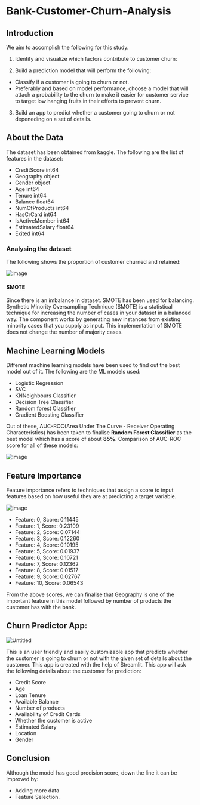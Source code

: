 # Bank-Customer-Churn-Analysis

## Introduction
We aim to accomplish the following for this study.

1) Identify and visualize which factors contribute to customer churn:

2) Build a prediction model that will perform the following:

 - Classify if a customer is going to churn or not.
 - Preferably and based on model performance, choose a model that will attach a probability to the churn to make it easier for customer service to target low hanging fruits in their efforts to prevent churn.

3) Build an app to predict whether a customer going to churn or not depeneding on a set of details.

## About the Data
The dataset has been obtained from kaggle. The following are the list of features in the dataset:
 - CreditScore          int64
 - Geography           object
 - Gender              object
 - Age                  int64
 - Tenure               int64
 - Balance            float64
 - NumOfProducts        int64
 - HasCrCard            int64
 - IsActiveMember       int64
 - EstimatedSalary    float64
 - Exited               int64
 
### Analysing the dataset
The following shows the proportion of customer churned and retained:

![image](https://user-images.githubusercontent.com/85822284/199734710-2eb46262-fd38-4dac-9112-4a356c2a6620.png)

#### SMOTE
Since there is an imbalance in dataset. SMOTE has been used for balancing. Synthetic Minority Oversampling Technique (SMOTE) is a statistical technique for increasing the number of cases in your dataset in a balanced way. The component works by generating new instances from existing minority cases that you supply as input. This implementation of SMOTE does not change the number of majority cases.

## Machine Learning Models
Different machine learning models have been used to find out the best model out of it. The following are the ML models used:
 - Logistic Regression
 - SVC
 - KNNeighbours Classifier
 - Decision Tree Classifier
 - Random forest Classifier
 - Gradient Boosting Classifier
 
Out of these, AUC-ROC(Area Under The Curve - Receiver Operating Characteristics) has been taken to finalise **Random Forest Classifier** as the best model which has a score of about **85%**. Comparison of AUC-ROC score for all of these models:

![image](https://user-images.githubusercontent.com/85822284/203001006-f6bf139f-0317-441d-93d2-9302c18aa805.png)


## Feature Importance
Feature importance refers to techniques that assign a score to input features based on how useful they are at predicting a target variable.

![image](https://user-images.githubusercontent.com/85822284/199744934-e9761802-d321-4676-9d6e-257cdf143684.png)

 - Feature: 0, Score: 0.11445
 - Feature: 1, Score: 0.23109
 - Feature: 2, Score: 0.07144
 - Feature: 3, Score: 0.12260
 - Feature: 4, Score: 0.10195
 - Feature: 5, Score: 0.01937
 - Feature: 6, Score: 0.10721
 - Feature: 7, Score: 0.12362
 - Feature: 8, Score: 0.01517
 - Feature: 9, Score: 0.02767
 - Feature: 10, Score: 0.06543
 
 From the above scores, we can finalise that Geography is one of the important feature in this model followed by number of products the customer has with the bank.


## Churn Predictor App:
![Untitled](https://user-images.githubusercontent.com/85822284/199740901-87c9652d-f552-4afd-b17f-bae2d4d2806d.png)

This is an user friendly and easily customizable app that predicts whether the customer is going to churn or not with the given set of details about the customer. This app is created with the help of Streamlit.
This app will ask the following details about the customer for prediction:
 - Credit Score
 - Age
 - Loan Tenure
 - Available Balance
 - Number of products
 - Availability of Credit Cards
 - Whether the customer is active
 - Estimated Salary
 - Location
 - Gender
 
 ## Conclusion
 Although the model has good precision score, down the line it can be improved by:
  - Adding more data
  - Feature Selection.
 

